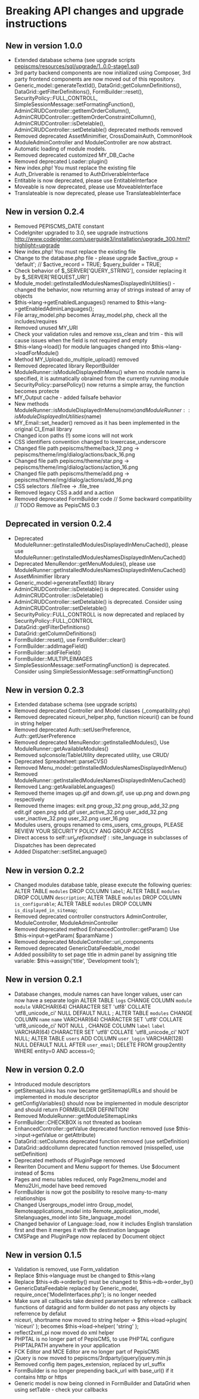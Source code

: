 # Breaking API changes and upgrade instructions

## New in version 1.0.0

 * Extended database schema (see upgrade scripts [pepiscms/resources/sql/upgrade/1..0.0-stage1.sql](pepiscms/resources/sql/upgrade/1..0.0-stage1.sql))
* 3rd party backend components are now initialized using Composer, 3rd party frontend components are now moved out of this repository.
* Generic_model::generateTextId(), DataGrid:;getColumnDefinitions(), DataGrid::getFilterDefinitions(), FormBuilder::reset(), SecurityPolicy::FULL_CONTROLL,
    SimpleSessionMessage::setFormatingFunction(), AdminCRUDController::getItemOrderCollumn(), AdminCRUDController::getItemOrderConstraintCollumn(),
    AdminCRUDController::isDetelable(), AdminCRUDController::setDetelable() deprecated methods removed
* Removed deprecated AssetMinimifier, CrossDomainAuth, CommonHook
* ModuleAdminController and ModuleController are now abstract.
* Automatic loading of module models.
* Removed deprecated customized MY_DB_Cache
* Removed deprecated Loader::plugin()
* New index.php! You must replace the existing file
* Auth_Driverable is renamed to AuthDriverableInterface
* Entitable is now deprecated, please use EntitableInterface
* Moveable is now deprecated, please use MoveableInterface
* Translateable is now deprecated, please use TranslateableInterface

## New in version 0.2.4

 * Removed PEPISCMS_DATE constant
 * CodeIgniter upgraded to 3.0, see upgrade instructions http://www.codeigniter.com/userguide3/installation/upgrade_300.html?highlight=upgrade
 * New index.php! You must replace the existing file
 * Change to the database.php file - please upgrade
     $active_group = 'default';
     // $active_record = TRUE;
     $query_builder = TRUE;
 * Check behavior of $_SERVER['QUERY_STRING'], consider replacing it by $_SERVER['REQUEST_URI']
 * Module_model::getInstalledModulesNamesDisplayedInUtilities() - changed the behavior, now returning array of strings instead of array of objects
 * $this->lang->getEnabledLanguages() renamed to $this->lang->getEnabledAdminLanguages();
 * File array_model.php becomes Array_model.php, check all the includes/requires
 * Removed unused MY_URI
 * Check your validation rules and remove xss_clean and trim - this will cause issues when the field is not required and empty
 * $this->lang->load() for module languages changed into $this->lang->loadForModule()
 * Method MY_Upload:do_multiple_upload() removed
 * Removed deprecated library ReportBuilder
 * ModuleRunner::isModuleDisplayedInMenu() when no module name is specified, it is autmatically obrained from the currently running module
 * SecurityPolicy::parsePolicy() now returns a simple array, the function becomes protecte
 * MY_Output cache - added failsafe behavior
 * New methods ModuleRunner::isModuleDisplayedInMenu($name) and ModuleRunner::isModuleDisplayedInUtilities($name) 
 * MY_Email::set_header() removed as it has been implemented in the original CI_Email library
 * Changed icon paths (!) some icons will not work
 * CSS identifiers convention changed to lowercase_underscore
 * Changed file path pepiscms/theme/back_12.png -> pepiscms/theme/img/dialog/actions/back_16.png
 * Changed file path pepiscms/theme/star.png -> pepiscms/theme/img/dialog/actions/action_16.png
 * Changed file path pepiscms/theme/add.png -> pepiscms/theme/img/dialog/actions/add_16.png
 * CSS selectors .fileTree -> .file_tree
 * Removed legacy CSS a.add and a.action
 * Removed deprecated FormBuilder code // Some backward compatibility // TODO Remove as PepisCMS 0.3
 
## Deprecated in version 0.2.4

 * Deprecated ModuleRunner::getInstalledModulesDisplayedInMenuCached(), please use ModuleRunner::getInstalledModulesNamesDisplayedInMenuCached()
 * Deprecated MenuRendor::getMenuModules(), please use ModuleRunner::getInstalledModulesNamesDisplayedInMenuCached()
 * AssetMinimifier library
 * Generic_model->generateTextId() library
 * AdminCRUDController::isDetelable() is deprecated. Consider using AdminCRUDController::isDeletable()
 * AdminCRUDController::setDetelable() is deprecated. Consider using AdminCRUDController::setDeletable()
 * SecurityPolicy::FULL_CONTROLL is now deprecated and replaced by SecurityPolicy::FULL_CONTROL
 * DataGrid::getFilterDefinitions()
 * DataGrid::getColumnDefinitions()
 * FormBuilder::reset(), use FormBuilder::clear()
 * FormBuilder::addImageField()
 * FormBuilder::addFileField()
 * FormBuilder::MULTIPLEIMAGES
 * SimpleSessionMessage::setFormatingFunction() is deprecated. Consider using SimpleSessionMessage::setFormattingFunction()

## New in version 0.2.3

 * Extended database schema (see upgrade scripts)
 * Removed deprecated Controller and Model classes (_compatibility.php)
 * Removed deprecated niceuri_helper.php, function niceuri() can be found in string helper
 * Removed deprecated Auth::setUserPreference, Auth::getUserPreference
 * Removed deprecated MenuRendor::getInstalledModules(), Use ModuleRunner::getAvailableModules()
 * Removed sqlconsole/TableUtility deprecated utility, use CRUD/
 * Deprecated Spreadsheet::parseCVS()
 * Removed Menu_model::getInstalledModulesNamesDisplayedInMenu()
 * Removed ModuleRunner::getInstalledModulesNamesDisplayedInMenuCached()
 * Removed Lang::getAvailableLanguages()
 * Removed theme images up.gif and down.gif, use up.png and down.png respectively
 * Removed theme images: exit.png group_32.png group_add_32.png edit.gif open.png sdd.gif user_active_32.png user_add_32.png user_inactive_32.png user_32.png user_16.png
 * Modules users, groups renamed to cms_users, cms_groups, PLEASE REVIEW YOUR SECURITY POLICY ANG GROUP ACCESS
 * Direct access to self::$uri_prefix and self::$site_language in subclasses of Dispatches has been deprecated
 * Added Dispatcher::setSiteLanguage()

## New in version 0.2.2

 * Changed modules database table, please execute the following queries:
	ALTER TABLE `modules` DROP COLUMN `label`;
	ALTER TABLE `modules` DROP COLUMN `description`;
	ALTER TABLE `modules` DROP COLUMN `is_configurable`;
	ALTER TABLE `modules` DROP COLUMN `is_displayed_in_sitemap`;
 * Removed deprecated controller constructors AdminController, ModuleController, ModuleAdminController
 * Removed deprecated method EnhancedController::getParam() Use $this->input->getParam( $paramName )
 * Removed deprecated ModuleController::uri_components
 * Removed deprecated GenericDataFeedable_model
 * Added possibility to set page title in admin panel by assigning title variable: $this->assign('title', 'Development tools');

## New in version 0.2.1

 * Database changes, module names can have longer values, user can now have a separate login
	ALTER TABLE `logs` CHANGE COLUMN `module` `module` VARCHAR(64) CHARACTER SET 'utf8' COLLATE 'utf8_unicode_ci' NULL DEFAULT NULL  ;
	ALTER TABLE `modules` CHANGE COLUMN `name` `name` VARCHAR(64) CHARACTER SET 'utf8' COLLATE 'utf8_unicode_ci' NOT NULL  , CHANGE COLUMN `label` `label` VARCHAR(64) CHARACTER SET 'utf8' COLLATE 'utf8_unicode_ci' NOT NULL;
	ALTER TABLE `users` ADD COLUMN `user_login` VARCHAR(128) NULL DEFAULT NULL  AFTER `user_email`;
	DELETE FROM group2entity WHERE entity=0 AND access=0;

## New in version 0.2.0

 * Introduced module descriptors
 * getSitemapLinks has now became getSitemapURLs and should be implemented in module descriptor
 * getConfigVariables() should now be implemented in module descriptor and should return FORMBUILDER DEFINITION!
 * Removed ModuleRunner::getModuleSitemapLinks
 * FormBuilder::CHECKBOX is not threated as boolean
 * EnhancedController::getValue deprecated function removed (use $this->input->getValue or getAttribute)
 * DataGrid::setColumns deprecated function removed (use setDefinition)
 * DataGrid::addcollumn deprecated function removed (misspelled, use setDefinition)
 * Deprecated methods of PluginPage removed
 * Rewriten Document and Menu support for themes. Use $document instead of $cms
 * Pages and menu tables reduced, only Page2menu_model and Menu2Uri_model have beed removed
 * FormBuilder is now got the posibility to resolve many-to-many relationships
 * Changed Usergroups_model intro Group_model, Remoteapplications_model into Remote_application_model, Sitelanguages_model into Site_language_model
 * Changed behavior of Language::load, now it includes English translation first and then it merges it with the destination language
 * CMSPage and PluginPage now replaced by Document object

## New in version 0.1.5

 * Validation is removed, use Form_validation
 * Replace $this->language must be changed to $this->lang
 * Replace $this->db->orderby() must be changed to $this->db->order_by()
 * GenericDataFeedable replaced by Generic_model, require_once('ModelInterfaces.php'); is no longer needed
 * Make sure all callbacks take desired parameters by reference - callback functions of datagrid and form builder do not pass any objects by referrence by defalut
 * niceuri, shortname now moved to string helper -> $this->load->plugin( 'niceuri' ); becomes $this->load->helper( 'string' );
 * reflect2xml_pi now moved do xml helper
 * PHPTAL is no longer part of PepisCMS, to use PHPTAL configure PHPTALPATH anywhere in your application
 * FCK Editor and MCE Editor are no longer part of PepisCMS
 * jQuery is now moved to pepiscms/3rdparty/jquery/jquery.min.js
 * Removed config item pages_extension, replaced by url_suffix
 * FormBuilder is no longer prepending back_url with base_url() if it contains http or https
 * Generic model is now being clonned in FormBuilder and DataGrid when using setTable - check your callbacks